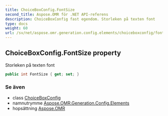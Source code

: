 ```yaml
---
title: ChoiceBoxConfig.FontSize
second_title: Aspose.OMR för .NET API-referens
description: ChoiceBoxConfig fast egendom. Storleken på texten font
type: docs
weight: 60
url: /sv/net/aspose.omr.generation.config.elements/choiceboxconfig/fontsize/
---
```

## ChoiceBoxConfig.FontSize property

Storleken på texten font

```csharp
public int FontSize { get; set; }
```

### Se även

* class [ChoiceBoxConfig](../)
* namnutrymme [Aspose.OMR.Generation.Config.Elements](../../choiceboxconfig/)
* hopsättning [Aspose.OMR](../../../)


